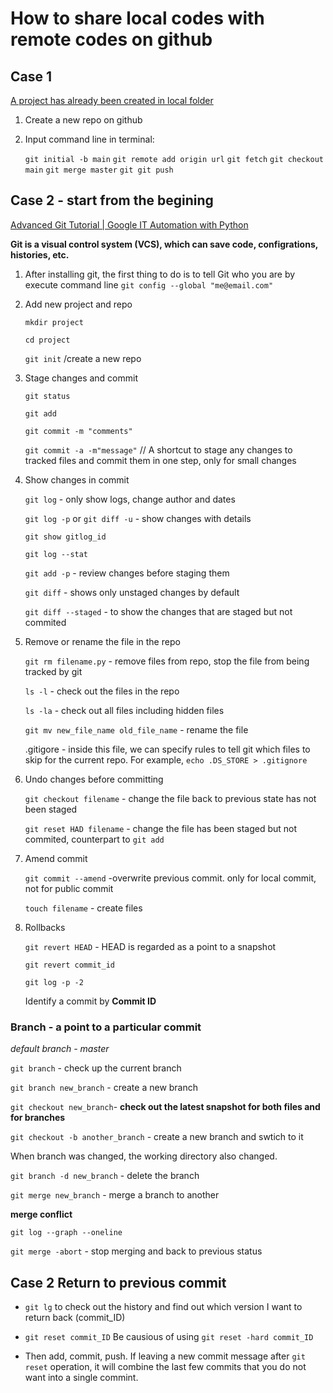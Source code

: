 # How to share local codes with remote codes on github

## Case 1

[A project has already been created in local folder](https://docs.github.com/en/github/importing-your-projects-to-github/importing-source-code-to-github/adding-an-existing-project-to-github-using-the-command-line) 

1. Create a new repo on github

2. Input command line in terminal:

    `git initial -b main`
    `git remote add origin url`
    `git fetch`
    `git checkout main`
    `git merge master`
    `git git push`

## Case 2 - start from the begining

[Advanced Git Tutorial | Google IT Automation with Python](https://www.youtube.com/watch?v=TwVuFwyztEE)

**Git is a visual control system (VCS), which can save code, configrations, histories, etc.**

1. After installing git, the first thing to do is to tell Git who you are by execute command line `git config --global "me@email.com"`

2. Add new project and repo

    `mkdir project`

    `cd project`

    `git init` /create a new repo

3. Stage changes and commit

    `git status`

    `git add`


    `git commit -m "comments"`

    `git commit -a -m"message"` // A shortcut to stage any changes to tracked files and commit them in one step, only for small changes

4. Show changes in commit

    `git log` - only show logs, change author and dates

    `git log -p` or `git diff -u` - show changes with details

    `git show gitlog_id`

    `git log --stat`

    `git add -p` - review changes before staging them

    `git diff` - shows only unstaged changes by default

    `git diff --staged` - to show the changes that are staged but not commited

5. Remove or rename the file in the repo

    `git rm filename.py` - remove files from repo, stop the file from being tracked by git

    `ls -l` - check out the files in the repo

    `ls -la` - check out all files including hidden files

    `git mv new_file_name old_file_name` - rename the file 

    .gitigore - inside this file, we can specify rules to tell git which files to skip for the current repo. For example, `echo .DS_STORE > .gitignore`

6. Undo changes before committing

    `git checkout filename` - change the file back to previous state has not been staged

    `git reset HAD filename` - change the file has been staged but not commited, counterpart to `git add`

7. Amend commit

    `git commit --amend` -overwrite previous commit. only for local commit, not for public commit

    `touch filename` - create files

8. Rollbacks

    `git revert HEAD` - HEAD is regarded as a point to a snapshot

    `git revert commit_id`

    `git log -p -2`

    Identify a commit by **Commit ID**

### Branch - a point to a particular commit

*default branch - master*

`git branch` - check up the current branch

`git branch new_branch` - create a new branch

`git checkout new_branch`- **check out the latest snapshot for both files and for branches**
   
`git checkout -b another_branch` - create a new branch and swtich to it

When branch was changed, the working directory also changed.

`git branch -d new_branch` - delete the branch

`git merge new_branch` - merge a branch to another

**merge conflict**

`git log --graph --oneline`

`git merge -abort` - stop merging and back to previous status


## Case 2 Return to previous commit 

- `git lg` to check out the history and find out which version I want to return back (commit_ID)

- `git reset commit_ID` Be causious of using `git reset -hard commit_ID`

- Then add, commit, push. If leaving a new commit message after `git reset` operation, it will combine the last few commits that you do not want into a single commint.